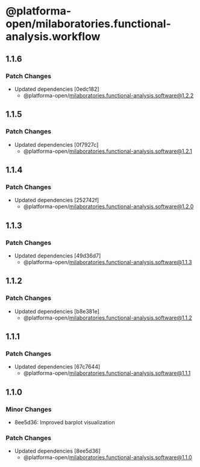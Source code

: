 # @platforma-open/milaboratories.functional-analysis.workflow

## 1.1.6

### Patch Changes

- Updated dependencies [0edc182]
  - @platforma-open/milaboratories.functional-analysis.software@1.2.2

## 1.1.5

### Patch Changes

- Updated dependencies [0f7927c]
  - @platforma-open/milaboratories.functional-analysis.software@1.2.1

## 1.1.4

### Patch Changes

- Updated dependencies [252742f]
  - @platforma-open/milaboratories.functional-analysis.software@1.2.0

## 1.1.3

### Patch Changes

- Updated dependencies [49d36d7]
  - @platforma-open/milaboratories.functional-analysis.software@1.1.3

## 1.1.2

### Patch Changes

- Updated dependencies [b8e381e]
  - @platforma-open/milaboratories.functional-analysis.software@1.1.2

## 1.1.1

### Patch Changes

- Updated dependencies [67c7644]
  - @platforma-open/milaboratories.functional-analysis.software@1.1.1

## 1.1.0

### Minor Changes

- 8ee5d36: Improved barplot visualization

### Patch Changes

- Updated dependencies [8ee5d36]
  - @platforma-open/milaboratories.functional-analysis.software@1.1.0
